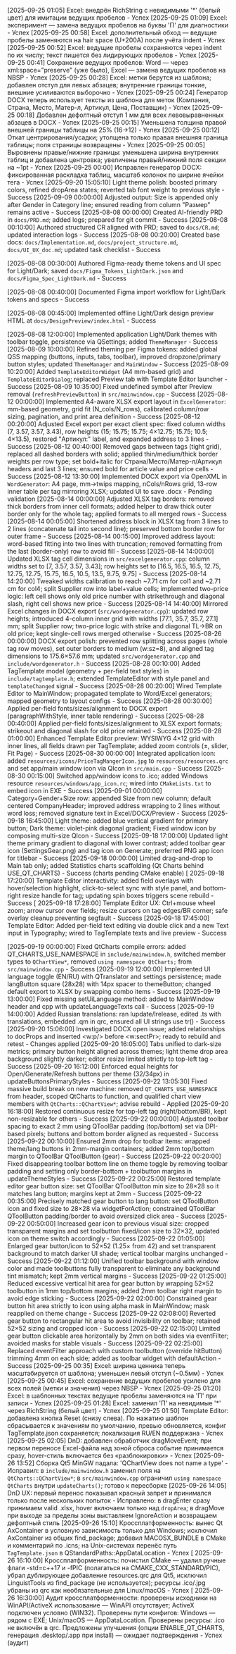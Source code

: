 [2025-09-25 01:05] Excel: внедрён RichString с невидимыми '*' (белый цвет) для имитации ведущих пробелов - Успех
[2025-09-25 01:09] Excel: эксперимент — замена ведущих пробелов на буквы 'П' для диагностики - Успех
[2025-09-25 00:58] Excel: дополнительный обход — ведущие пробелы заменяются на hair space (U+200A) после учёта indent - Успех
[2025-09-25 00:52] Excel: ведущие пробелы сохраняются через indent по их числу; текст пишется без лидирующих пробелов - Успех
[2025-09-25 00:41] Сохранение ведущих пробелов: Word — через xml:space="preserve" (уже было), Excel — замена ведущих пробелов на NBSP - Успех
[2025-09-25 00:28] Excel: метки берутся из шаблона; добавлен отступ для левых абзацев; внутренние границы тонкие, внешние усиливаются выборочно - Успех
[2025-09-25 00:24] Генератор DOCX теперь использует тексты из шаблона для меток (Компания, Страна, Место, Матер-л, Артикул, Цена, Поставщик) - Успех
[2025-09-25 00:18] Добавлен дефолтный отступ 1 мм для всех левовыравненных абзацев в DOCX - Успех
[2025-09-25 00:15] Уменьшена толщина правой внешней границы таблицы на 25% (16→12) - Успех
[2025-09-25 00:12] Откат центрирования/усадки; утолщена только правая внешняя граница таблицы; поля страницы возвращены - Успех
[2025-09-25 00:05] Выровнены правые/нижние границы: уменьшена ширина внутренних таблиц и добавлена центровка; увеличены правый/нижний поля секции на ~1pt - Успех
[2025-09-25 00:00] Исправлен генератор DOCX: фиксированная раскладка таблиц, масштаб колонок по ширине ячейки тега - Успех
[2025-09-20 15:05:10] Light theme polish: boosted primary colors, refined dropArea states; reverted tab font weight to previous style - Success
[2025-09-09 00:00:00] Adjusted output: Size is appended only after Gender in Category line; ensured reading from column "Размер" remains active - Success
[2025-08-08 00:00:00] Created AI-friendly PRD in `docs/PRD.md`; added logs; prepared for git commit - Success
[2025-08-08 00:10:00] Authored structured CR aligned with PRD; saved to `docs/CR.md`; updated interaction logs - Success
[2025-08-08 00:20:00] Created base docs: `docs/Implementation.md`, `docs/project_structure.md`, `docs/UI_UX_doc.md`; updated task checklist - Success

[2025-08-08 00:30:00] Authored Figma-ready theme tokens and UI spec for Light/Dark; saved `docs/Figma_Tokens_LightDark.json` and `docs/Figma_Spec_LightDark.md` - Success

[2025-08-08 00:40:00] Documented Figma import workflow for Light/Dark tokens and specs - Success

[2025-08-08 00:45:00] Implemented offline Light/Dark design preview HTML at `docs/DesignPreview/index.html` - Success

[2025-08-08 12:00:00] Implemented application Light/Dark themes with toolbar toggle, persistence via QSettings; added `ThemeManager` - Success
[2025-08-09 10:00:00] Refined theming per Figma tokens: added global QSS mapping (buttons, inputs, tabs, toolbar), improved dropzone/primary button styles; updated `ThemeManager` and `MainWindow` - Success
[2025-08-09 10:20:00] Added `TemplateEditorWidget` (A4 mm-based grid) and `TemplateEditorDialog`; replaced Preview tab with Template Editor launcher - Success
[2025-08-09 10:35:00] Fixed undefined symbol after Preview removal (`refreshPreviewButton`) in `src/mainwindow.cpp` - Success
[2025-08-12 00:00:00] Implemented A4-aware XLSX export layout in `ExcelGenerator`: mm-based geometry, grid fit (N_cols/N_rows), calibrated column/row sizing, pagination, and print area definition - Success
[2025-08-12 00:20:00] Adjusted Excel export per exact client spec: fixed column widths (7, 3.57, 3.57, 3.43), row heights (15; 15.75; 15.75; 4×12.75; 15.75; 10.5; 4×13.5), restored "Артикул:" label, and expanded address to 3 lines - Success
[2025-08-12 00:40:00] Removed gaps between tags (tight grid), replaced all dashed borders with solid; applied thin/medium/thick border weights per row type; set bold+italic for Страна/Место/Матер-л/Артикул headers and last 3 lines; ensured bold for article value and price cells - Success
[2025-08-12 13:30:00] Implemented DOCX export via OpenXML in `WordGenerator`: A4 page, mm→twips mapping, nCols/nRows grid, 13-row inner table per tag mirroring XLSX; updated UI to save .docx - Pending validation
[2025-08-14 00:00:00] Adjusted XLSX tag borders: removed thick borders from inner cell formats; added helper to draw thick outer border only for the whole tag; applied formats to all merged rows - Success
[2025-08-14 00:05:00] Shortened address block in XLSX tag from 3 lines to 2 lines (concatenate tail into second line); preserved bottom border row for outer frame - Success
[2025-08-14 00:15:00] Improved address layout: word-based fitting into two lines with truncation; removed formatting from the last (border-only) row to avoid fill - Success
[2025-08-14 14:00:00] Updated XLSX tag cell dimensions in `src/excelgenerator.cpp`: column widths set to [7, 3.57, 3.57, 3.43]; row heights set to [16.5, 16.5, 16.5, 12.75, 12.75, 12.75, 15.75, 16.5, 10.5, 13.5, 9.75, 9.75] - Success
[2025-08-14 14:20:00] Tweaked widths calibration to reach ~7.71 cm for col1 and ~2.71 cm for col4; split Supplier row into label+value cells; implemented two-price logic: left cell shows only old price number with strikethrough and diagonal slash, right cell shows new price - Success
[2025-08-14 14:40:00] Mirrored Excel changes in DOCX export (`src/wordgenerator.cpp`): updated row heights; introduced 4-column inner grid with widths [77.1, 35.7, 35.7, 27.1] mm; split Supplier row; two-price logic with strike and diagonal TL→BR on old price; kept single-cell rows merged otherwise - Success
[2025-08-26 00:00:00] DOCX export polish: prevented row splitting across pages (whole tag row moves), set outer borders to medium (w:sz=8), and aligned tag dimensions to 175.6×57.6 mm; updated `src/wordgenerator.cpp` and `include/wordgenerator.h` - Success
[2025-08-28 00:10:00] Added TagTemplate model (geometry + per-field text styles) in `include/tagtemplate.h`; extended TemplateEditor with style panel and `templateChanged` signal - Success
[2025-08-28 00:20:00] Wired Template Editor to MainWindow; propagated template to Word/Excel generators; mapped geometry to layout configs - Success
[2025-08-28 00:30:00] Applied per-field fonts/sizes/alignment to DOCX export (paragraphWithStyle, inner table rendering) - Success
[2025-08-28 00:40:00] Applied per-field fonts/sizes/alignment to XLSX export formats; strikeout and diagonal slash for old price retained - Success
[2025-08-28 01:00:00] Enhanced Template Editor preview: WYSIWYG 4×12 grid with inner lines, all fields drawn per TagTemplate; added zoom controls (±, slider, Fit Page) - Success
[2025-08-30 00:00:00] Integrated application icon: added `resources/icons/PriceTagMangerIcon.jpg` to `resources/resources.qrc` and set app/main window icon via QIcon in `src/main.cpp` - Success
[2025-08-30 00:15:00] Switched app/window icons to .ico; added Windows resource `resources/windows/app_icon.rc`; wired into `CMakeLists.txt` to embed icon in EXE - Success
[2025-09-01 00:00:00] Category+Gender+Size row: appended Size from new column; default centered CompanyHeader; improved address wrapping to 2 lines without word loss; removed signature text in Excel/DOCX/Preview - Success
[2025-09-18 16:45:00] Light theme: added blue vertical gradient for primary button; Dark theme: violet-pink diagonal gradient; Fixed window icon by composing multi-size QIcon - Success
[2025-09-18 17:00:00] Updated light theme primary gradient to diagonal with lower contrast; added toolbar gear icon (SettingsGear.png) and tag icon on Generate; preferred PNG app icon for titlebar - Success
[2025-09-18 00:00:00] Limited drag-and-drop to Main tab only; added Statistics charts scaffolding (Qt Charts behind USE_QT_CHARTS) - Success (charts pending CMake enable)
[
2025-09-18 17:20:00] Template Editor interactivity: added field overlays with hover/selection highlight, click-to-select sync with style panel, and bottom-right resize handle for tag; updating spin boxes triggers scene rebuild - Success
[
2025-09-18 17:28:00] Template Editor UX: Ctrl+mouse wheel zoom; arrow cursor over fields; resize cursors on tag edges/BR corner; safe overlay cleanup preventing segfault - Success
[2025-09-18 17:45:00] Template Editor: Added per-field text editing via double click and a new Text input in Typography; wired to TagTemplate texts and live preview - Success

[2025-09-19 00:00:00] Fixed QtCharts compile errors: added QT_CHARTS_USE_NAMESPACE in `include/mainwindow.h`, switched member types to `QChartView*`, removed `using namespace QtCharts;` from `src/mainwindow.cpp` - Success
[2025-09-19 12:00:00] Implemented UI language toggle (EN/RU) with QTranslator and settings persistence; made langButton square (28x28) with 14px spacer to themeButton; changed default export to XLSX by swapping combo items - Success
[2025-09-19 13:00:00] Fixed missing setUiLanguage method: added to MainWindow header and cpp with updateLanguageTexts call - Success
[2025-09-19 14:00:00] Added Russian translations: ran lupdate/lrelease, edited .ts with translations, embedded .qm in qrc, ensured all UI strings use tr() - Success
[2025-09-20 15:06:00] Investigated DOCX open issue; added relationships to docProps and inserted <w:p/> before <w:sectPr>; ready to rebuild and retest - Changes applied
[2025-09-20 16:05:00] Tabs unified to dark-size metrics; primary button height aligned across themes; light theme drop area background slightly darker; editor resize limited strictly to top-left tag - Success
[2025-09-20 16:12:00] Enforced equal heights for Open/Generate/Refresh buttons per theme (32/34px) in updateButtonsPrimaryStyles - Success
[2025-09-22 13:05:30] Fixed massive build break on new machine: removed `QT_CHARTS_USE_NAMESPACE` from header, scoped QtCharts to function, and qualified chart view members with `QtCharts::QChartView*`; advise rebuild - Applied
[2025-09-20 16:18:00] Restored continuous resize for top-left tag (right/bottom/BR), kept non-resizable for others - Success
[2025-09-22 00:00:00] Adjusted toolbar spacing to exact 2 mm using QToolBar padding (top/bottom) set via DPI-based pixels; buttons and bottom border aligned as requested - Success
[2025-09-22 00:10:00] Ensured 2mm drop for toolbar items: wrapped theme/lang buttons in 2mm-margin containers; added 2mm top/bottom margin to QToolBar QToolButton (gear) - Success
[2025-09-22 00:20:00] Fixed disappearing toolbar bottom line on theme toggle by removing toolbar padding and setting only border-bottom + toolbutton margins in updateThemeStyles - Success
[2025-09-22 00:25:00] Restored template editor gear button size: set QToolBar QToolButton min size to 28×28 so it matches lang button; margins kept at 2mm - Success
[2025-09-22 00:35:00] Precisely matched gear button to lang button: set QToolButton icon and fixed size to 28×28 via widgetForAction; constrained QToolBar QToolButton padding/border to avoid oversized click area - Success
[2025-09-22 00:50:00] Increased gear icon to previous visual size: cropped transparent margins and set toolbutton fixed/icon size to 32×32, updated icon on theme switch accordingly - Success
[2025-09-22 01:05:00] Enlarged gear button/icon to 52×52 (1.25× from 42) and set transparent background to match darker UI shade; vertical toolbar margins unchanged - Success
[2025-09-22 01:12:00] Unified toolbar background with window color and made toolbuttons fully transparent to eliminate any background tint mismatch; kept 2mm vertical margins - Success
[2025-09-22 01:25:00] Reduced excessive vertical hit area for gear button by wrapping 52×52 toolbutton in 1mm top/bottom margins; added 2mm toolbar right margin to avoid edge sticking - Success
[2025-09-22 02:00:00] Constrained gear button hit area strictly to icon using alpha mask in MainWindow; mask reapplied on theme change - Success
[2025-09-22 02:08:00] Reverted gear button to rectangular hit area to avoid invisibility on toolbar; retained 52×52 sizing and cropped icon - Success
[2025-09-22 02:15:00] Limited gear button clickable area horizontally by 2mm on both sides via eventFilter; avoided masks for stable visuals - Success
[2025-09-22 02:25:00] Replaced eventFilter approach with custom toolbutton (override hitButton) trimming 4mm on each side; added as toolbar widget with defaultAction - Success
[2025-09-25 00:35] Excel: ширина ценника теперь масштабируется от шаблона; уменьшен левый отступ (~0.5мм) - Успех
[2025-09-25 00:45] Excel: сохранение ведущих пробелов усилено для всех полей (метки и значения) через NBSP - Успех
[2025-09-25 01:20] Excel: в шаблонных текстах ведущие пробелы заменяются на 'П' при записи - Успех
[2025-09-25 01:28] Excel: заменил 'П' на невидимые '*' через RichString (белый цвет) - Успех
[2025-09-25 01:50] Template Editor: добавлена кнопка Reset (снизу слева). По нажатию шаблон сбрасывается к значениям по умолчанию, превью обновляется, конфиг TagTemplate.json сохраняется; локализация RU/EN поддержана - Успех
[2025-09-25 02:05] DnD: добавлен обработчик dragMoveEvent; при первом переносе Excel-файла над зоной сброса событие принимается сразу, hover-стиль включается без «разблокировки» - Успех
[2025-09-26 13:52] Сборка Qt5 MinGW падала: 'QChartView does not name a type' - Исправил: в `include/mainwindow.h` заменил поля на `QtCharts::QChartView*`; в `src/mainwindow.cpp` ограничил `using namespace QtCharts` внутри `updateCharts()`; готово к пересборке
[2025-09-26 14:05] DnD UX: первый перенос показывал красный запрет и принимался только после нескольких попыток - Исправлено: в dragEnter сразу принимаем valid .xlsx, hover включаем только над `dropArea`; в dragMove при выходе за пределы зоны выставляем IgnoreAction и возвращаем дефолтный стиль
[2025-09-26 15:10] Кроссплатформенность: вынес Qt AxContainer в условную зависимость только для Windows; исключил AxContainer из общих find_package; добавил MACOSX_BUNDLE в CMake и комментарий по .icns; на Unix-системах перенёс путь `TagTemplate.json` в QStandardPaths::AppDataLocation - Успех
[
2025-09-26 16:10:00] Кроссплатформенность: почистил CMake — удалил ручные флаги -std=c++17 и -fPIC (полагаться на CMAKE_CXX_STANDARD/PIC), убрал дублирующее добавление resources.qrc для Qt5, исключил LinguistTools из find_package (не используется); ресурсы .ico/.jpg убраны из qrc как необязательные для Linux/macOS - Успех
[
2025-09-26 16:30:00] Аудит кроссплатформенности: проверены исходники на WinAPI/ActiveX использование — WinAPI отсутствует; ActiveX подключен условно (WIN32). Проверены пути конфигов: Windows — рядом с EXE; Unix/macOS — AppDataLocation. Проверены ресурсы: .ico не включён в qrc. Предложены улучшения (опции ENABLE_QT_CHARTS, генерация .desktop/.app при install) — ожидает подтверждения - Успех (аудит)